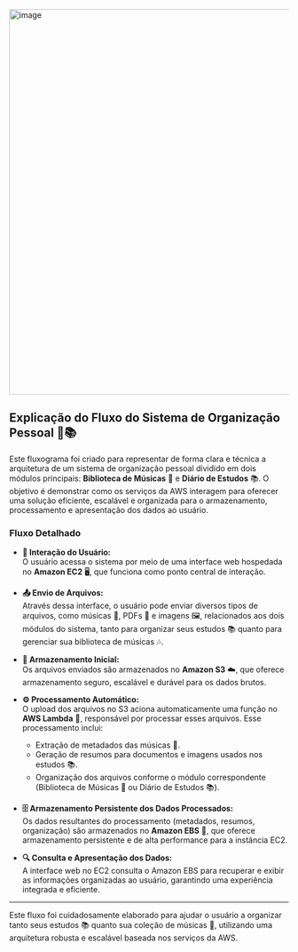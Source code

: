 <img width="871" height="694" alt="image" src="https://github.com/user-attachments/assets/d00b94df-6319-4a53-937a-a83e0e7ca957" />

## Explicação do Fluxo do Sistema de Organização Pessoal 🎵📚

Este fluxograma foi criado para representar de forma clara e técnica a arquitetura de um sistema de organização pessoal dividido em dois módulos principais: **Biblioteca de Músicas** 🎵 e **Diário de Estudos** 📚. O objetivo é demonstrar como os serviços da AWS interagem para oferecer uma solução eficiente, escalável e organizada para o armazenamento, processamento e apresentação dos dados ao usuário.

### Fluxo Detalhado

- **👤 Interação do Usuário:**  
  O usuário acessa o sistema por meio de uma interface web hospedada no **Amazon EC2** 🖥️, que funciona como ponto central de interação.

- **📤 Envio de Arquivos:**  
  Através dessa interface, o usuário pode enviar diversos tipos de arquivos, como músicas 🎵, PDFs 📄 e imagens 🖼️, relacionados aos dois módulos do sistema, tanto para organizar seus estudos 📚 quanto para gerenciar sua biblioteca de músicas 🎶.

- **💾 Armazenamento Inicial:**  
  Os arquivos enviados são armazenados no **Amazon S3** ☁️, que oferece armazenamento seguro, escalável e durável para os dados brutos.

- **⚙️ Processamento Automático:**  
  O upload dos arquivos no S3 aciona automaticamente uma função no **AWS Lambda** 🔄, responsável por processar esses arquivos. Esse processamento inclui:
  - Extração de metadados das músicas 🎵.
  - Geração de resumos para documentos e imagens usados nos estudos 📚.
  - Organização dos arquivos conforme o módulo correspondente (Biblioteca de Músicas 🎵 ou Diário de Estudos 📚).

- **🗄️ Armazenamento Persistente dos Dados Processados:**  
  Os dados resultantes do processamento (metadados, resumos, organização) são armazenados no **Amazon EBS** 💽, que oferece armazenamento persistente e de alta performance para a instância EC2.

- **🔍 Consulta e Apresentação dos Dados:**  
  A interface web no EC2 consulta o Amazon EBS para recuperar e exibir as informações organizadas ao usuário, garantindo uma experiência integrada e eficiente.

---

Este fluxo foi cuidadosamente elaborado para ajudar o usuário a organizar tanto seus estudos 📚 quanto sua coleção de músicas 🎵, utilizando uma arquitetura robusta e escalável baseada nos serviços da AWS.
